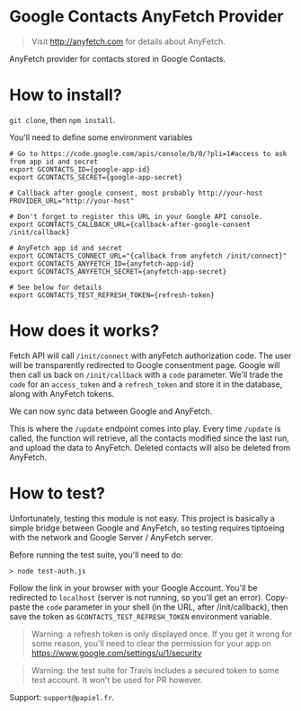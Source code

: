 # Google Contacts AnyFetch Provider
> Visit http://anyfetch.com for details about AnyFetch.

AnyFetch provider for contacts stored in Google Contacts.

# How to install?
`git clone`, then `npm install`.

You'll need to define some environment variables

```shell
# Go to https://code.google.com/apis/console/b/0/?pli=1#access to ask from app id and secret
export GCONTACTS_ID={google-app-id}
export GCONTACTS_SECRET={google-app-secret}

# Callback after google consent, most probably http://your-host
PROVIDER_URL="http://your-host"

# Don't forget to register this URL in your Google API console.
export GCONTACTS_CALLBACK_URL={callback-after-google-consent /init/callback}

# AnyFetch app id and secret
export GCONTACTS_CONNECT_URL="{callback from anyfetch /init/connect}"
export GCONTACTS_ANYFETCH_ID={anyfetch-app-id}
export GCONTACTS_ANYFETCH_SECRET={anyfetch-app-secret}

# See below for details
export GCONTACTS_TEST_REFRESH_TOKEN={refresh-token}
```

# How does it works?
Fetch API will call `/init/connect` with anyFetch authorization code. The user will be transparently redirected to Google consentment page.
Google will then call us back on `/init/callback` with a `code` parameter. We'll trade the `code` for an `access_token` and a `refresh_token` and store it in the database, along with AnyFetch tokens.

We can now sync data between Google and AnyFetch.

This is where the `/update` endpoint comes into play.
Every time `/update` is called, the function will retrieve, all the contacts modified since the last run, and upload the data to AnyFetch.
Deleted contacts will also be deleted from AnyFetch.

# How to test?
Unfortunately, testing this module is not easy.
This project is basically a simple bridge between Google and AnyFetch, so testing requires tiptoeing with the network and Google Server / AnyFetch server.

Before running the test suite, you'll need to do:

```
> node test-auth.js
```

Follow the link in your browser with your Google Account. You'll be redirected to `localhost` (server is not running, so you'll get an error). Copy-paste the `code` parameter in your shell (in the URL, after /init/callback), then save the token as `GCONTACTS_TEST_REFRESH_TOKEN` environment variable.

> Warning: a refresh token is only displayed once. If you get it wrong for some reason, you'll need to clear the permission for your app on https://www.google.com/settings/u/1/security

> Warning: the test suite for Travis includes a secured token to some test account. It won't be used for PR however.

Support: `support@papiel.fr`.
